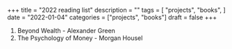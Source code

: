 +++
title = "2022 reading list"
description = ""
tags = [
    "projects",
    "books",
]
date = "2022-01-04"
categories = ["projects",
              "books"]
draft = false
+++

1. Beyond Wealth - Alexander Green
2. The Psychology of Money - Morgan Housel

